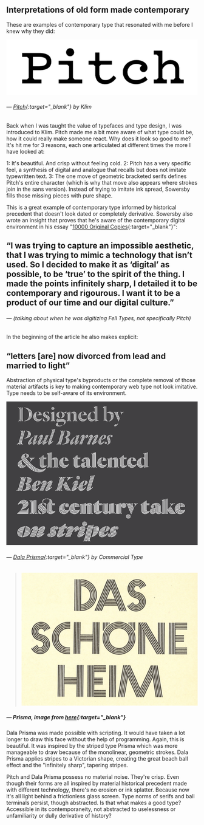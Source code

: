 <a name="typefaces01.md"></a>

## Interpretations of old form made contemporary

These are examples of contemporary type that resonated with me before I knew why they did:

![](images/11/pitch.jpeg)
###### — [Pitch](https://klim.co.nz/retail-fonts/pitch/){:target="_blank"} by Klim

Back when I was taught the value of typefaces and type design, I was introduced to Klim. Pitch made me a bit more aware of what type could be, how it could really make someone react. Why does it look so good to me? It's hit me for 3 reasons, each one articulated at different times the more I have looked at:

1: It's beautiful. And crisp without feeling cold.
2: Pitch has a very specific feel, a synthesis of digital and analogue that recalls but does not imitate typewritten text.
3: The one move of geometric bracketed serifs defines Pitch's entire character (which is why that move also appears where strokes join in the sans version). Instead of trying to imitate ink spread, Sowersby fills those missing pieces with pure shape.

This is a great example of contemporary type informed by historical precedent that doesn't look dated or completely derivative. Sowersby also wrote an insight that proves that he's aware of the contemporary digital environment in his essay "[10000 Original Copies](https://klim.co.nz/blog/10000-original-copies/){:target="_blank"}":

## “I was trying to capture an impossible aesthetic, that I was trying to mimic a technology that isn’t used. So I decided to make it as ‘digital’ as possible, to be ‘true’ to the spirit of the thing. I made the points infinitely sharp, I detailed it to be contemporary and rigourous. I want it to be a product of our time and our digital culture.”
###### — (talking about when he was digitizing Fell Types, not specifically Pitch)

In the beginning of the article he also makes explicit:

## “letters [are] now divorced from lead and married to light”

Abstraction of physical type's byproducts or the complete removal of those material artifacts is key to making contemporary web type not look imitative. Type needs to be self-aware of its environment.

![](images/11/dalaprisma.png)
###### — [Dala Prisma](https://commercialtype.com/catalog/dala_floda/dala_prisma){:target="_blank"} by Commercial Type

>![](images/11/prisma.png)
##### — Prisma, image from [here](https://www.flickr.com/photos/philipp75/14297172014/in/photostream/lightbox/){:target="_blank"}

Dala Prisma was made possible with scripting. It would have taken a lot longer to draw this face without the help of programming. Again, this is beautiful. It was inspired by the striped type Prisma which was more manageable to draw because of the monolinear, geometric strokes. Dala Prisma applies stripes to a Victorian shape, creating the great beach ball effect and the "infinitely sharp", tapering stripes.

Pitch and Dala Prisma possess no material noise. They're crisp. Even though their forms are all inspired by material historical precedent made with different technology, there's no erosion or ink splatter. Because now it's all light behind a frictionless glass screen. Type norms of serifs and ball terminals persist, though abstracted. Is that what makes a good type? Accessible in its contemporaneity, not abstracted to uselessness or unfamiliarity or dully derivative of history?
